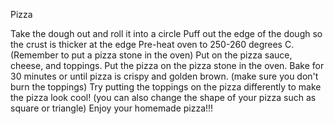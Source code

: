 Pizza

Take the dough out and roll it into a circle
Puff out the edge of the dough so the crust is thicker at the edge
Pre-heat oven to 250-260 degrees C. (Remember to put a pizza stone in the oven)
Put on the pizza sauce, cheese, and toppings.
Put the pizza on the pizza stone in the oven.
Bake for 30 minutes or until pizza is crispy and golden brown. (make sure you don't burn the toppings)
Try putting the toppings on the pizza differently to make the pizza look cool! (you can also change the shape of your pizza such as square or triangle)
Enjoy your homemade pizza!!!
